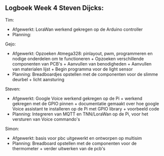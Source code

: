 ## Logboek Week 4 Steven Dijcks: 

Tim:
- Afgewerkt: LoraWan werkend gekregen op de Arduino controller 
- Planning: 

Gejo:
- Afgewerkt: Opzoeken Atmega328: pinlayout, pwm, programmeren en nodige onderdelen om te functioneren + Opzoeken verschillende componenten van PCB's + Aanvullen van benodigheden + Aanvullen van materialen lijst + Begin programma voor de light sensor
- Planning: Breadboardjes opstellen met de componenten voor de slimme deurbel + licht aansturing

Steven:
- Afgewerkt: Google Voice werkend gekregen op de Pi + werkend gekregen met de GPIO pinnen + documentatie gemaakt over hoe google Voice assistant te installeren op de Pi met GPIO library + voorbeeld code
- Planning: Integreren van MQTT en TNN/LoraWan op de Pi, voor het versturen van Voice commando's 

Simon:
- Afgewerkt: basis voor pbc uitgewerkt en ontworpen op multisim
- Planning: Breadboard opstellen met de componenten voor de thermometer + verder uitwerken van de pcb's
